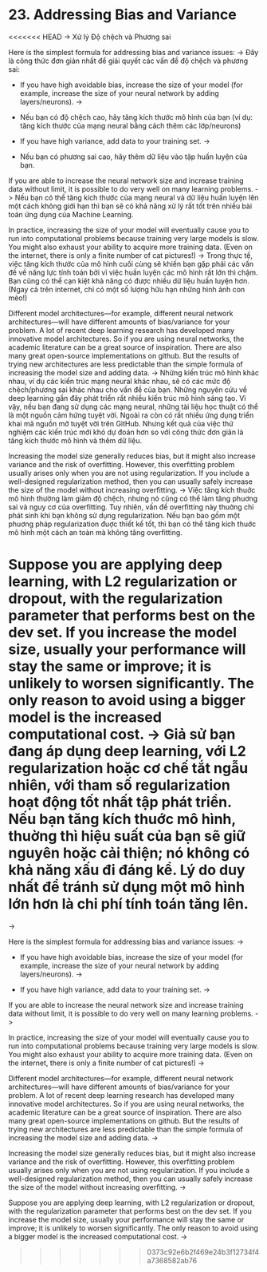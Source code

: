 # 23. Addressing Bias and Variance
<<<<<<< HEAD
->
Xử lý Độ chệch và Phương sai

Here is the simplest formula for addressing bias and variance issues:
->
Đây là công thức đơn giản nhất để giải quyết các vấn đề độ chệch và phương sai:

* If you have high avoidable bias, increase the size of your model (for example, increase the size of your neural network by adding layers/neurons).
->
* Nếu bạn có độ chệch cao, hãy tăng kích thước mô hình của bạn (ví dụ: tăng kích thước của mạng neural bằng cách thêm các lớp/neurons)

* If you have high variance, add data to your training set.
->
* Nếu bạn có phương sai cao, hãy thêm dữ liệu vào tập huấn luyện của bạn.

If you are able to increase the neural network size and increase training data without limit, it is possible to do very well on many learning problems.
->
Nếu bạn có thể tăng kích thước của mạng neural và dữ liệu huấn luyện lên một cách không giới hạn thì bạn sẽ có khả năng xử lý rất tốt trên nhiều bài toán ứng dụng của Machine Learning.

In practice, increasing the size of your model will eventually cause you to run into computational problems because training very large models is slow. You might also exhaust your ability to acquire more training data. (Even on the internet, there is only a finite number of cat pictures!)
->
Trong thực tế, việc tăng kích thước của mô hình cuối cùng sẽ khiến bạn gặp phải các vấn đề về năng lực tính toán bởi vì việc huấn luyện các mô hình rất lớn thì chậm. Bạn cũng có thể cạn kiệt khả năng có được nhiều dữ liệu huấn luyện hơn. (Ngay cả trên internet, chỉ có một số lượng hữu hạn những hình ảnh con mèo!)

Different model architectures—for example, different neural network architectures—will have different amounts of bias/variance for your problem. A lot of recent deep learning research has developed many innovative model architectures. So if you are using neural networks, the academic literature can be a great source of inspiration. There are also many great open-source implementations on github. But the results of trying new architectures are less predictable than the simple formula of increasing the model size and adding data.
->
Những kiến trúc mô hình khác nhau, ví dụ các kiến trúc mạng neural khác nhau, sẽ có các mức độ chệch/phương sai khác nhau cho vấn đề của bạn. Những nguyên cứu về deep learning gần đây phát triển rất nhiều kiến trúc mô hình sáng tạo. Vì vậy, nếu bạn đang sử dụng các mạng neural, những tài liệu học thuật có thể là một nguồn cảm hứng tuyệt vời. Ngoài ra còn có rất nhiều ứng dụng triển khai mã nguồn mở tuyệt vời trên GitHub. Nhưng kết quả của việc thử nghiệm các kiến trúc mới khó dự đoán hơn so với công thức đơn giản là tăng kích thước mô hình và thêm dữ liệu.

Increasing the model size generally reduces bias, but it might also increase variance and the risk of overfitting. However, this overfitting problem usually arises only when you are not using regularization. If you include a well-designed regularization method, then you can usually safely increase the size of the model without increasing overfitting.
->
Việc tăng kích thuớc mô hình thường làm giảm độ chệch, nhưng nó cũng có thể làm tăng phuơng sai và nguy cơ của overfitting. Tuy nhiên, vấn đề overfitting này thuờng chỉ phát sinh khi bạn không sử dụng regularization. Nếu bạn bao gồm một phuơng pháp regularization đuợc thiết kế tốt, thì bạn có thể tăng kích thuớc mô hình một cách an toàn mà không tăng overfitting.

Suppose you are applying deep learning, with L2 regularization or dropout, with the regularization parameter that performs best on the dev set. If you increase the model size, usually your performance will stay the same or improve; it is unlikely to worsen significantly. The only reason to avoid using a bigger model is the increased computational cost.
->
Giả sử bạn đang áp dụng deep learning, với L2 regularization hoặc cơ chế tắt ngẫu nhiên, với tham số regularization hoạt động tốt nhất tập phát triển. Nếu bạn tăng kích thuớc mô hình, thuờng thì hiệu suất của bạn sẽ giữ nguyên hoặc cải thiện; nó không có khả năng xấu đi đáng kể. Lý do duy nhất để tránh sử dụng một mô hình lớn hơn là chi phí tính toán tăng lên.
=======
-> 

Here is the simplest formula for addressing bias and variance issues:
->

* If you have high avoidable bias, increase the size of your model (for example, increase the size of your neural network by adding layers/neurons).
->

* If you have high variance, add data to your training set.
-> 

If you are able to increase the neural network size and increase training data without limit, it is possible to do very well on many learning problems.
->

In practice, increasing the size of your model will eventually cause you to run into computational problems because training very large models is slow. You might also exhaust your ability to acquire more training data. (Even on the internet, there is only a finite number of cat pictures!)
->

Different model architectures—for example, different neural network architectures—will have different amounts of bias/variance for your problem. A lot of recent deep learning research has developed many innovative model architectures. So if you are using neural networks, the academic literature can be a great source of inspiration. There are also many great open-source implementations on github. But the results of trying new architectures are less predictable than the simple formula of increasing the model size and adding data.
->

Increasing the model size generally reduces bias, but it might also increase variance and the risk of overfitting. However, this overfitting problem usually arises only when you are not using regularization. If you include a well-designed regularization method, then you can usually safely increase the size of the model without increasing overfitting.
->

Suppose you are applying deep learning, with L2 regularization or dropout, with the regularization parameter that performs best on the dev set. If you increase the model size, usually your performance will stay the same or improve; it is unlikely to worsen significantly. The only reason to avoid using a bigger model is the increased computational cost.
->

>>>>>>> 0373c92e6b2f469e24b3f12734f4a7368582ab76
